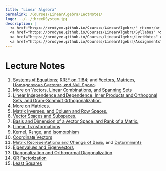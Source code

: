 ```yaml
---
title: "Linear Algebra"
permalink: /Courses/LinearAlgebra/LectNotes/
logo: ../../threeDSystem.jpg
description: |
  <a href="https://brodyee.github.io/Courses/LinearAlgebra/" >Home</a> <br />
  <a href="https://brodyee.github.io/Courses/LinearAlgebra/Syllabus" >Syllabus</a> <br />
  <a href="https://brodyee.github.io/Courses/LinearAlgebra/LectNotes" >Lecture Notes</a> <br />
  <a href="https://brodyee.github.io/Courses/LinearAlgebra/Assignments" >Assignments</a>
---
```


# Lecture Notes

1. [Systems of Equations](https://brodyee.github.io/Courses/LinearAlgebra/lectureNotes/lecture1.html); [RREF on TI84](https://education.ti.com/en/customer-support/knowledge-base/ti-83-84-plus-family/product-usage/34713); and [Vectors, Matrices, Homogeneous Systems, and Null Space](https://brodyee.github.io/Courses/LinearAlgebra/lectureNotes/lecture2.html).
2. [More on Vectors, Linear Combinations, and Spanning Sets](https://brodyee.github.io/Courses/LinearAlgebra/lectureNotes/lecture3.html)
3. [Linear Independence and Dependence, Inner Products and Orthogonal Sets, and Gram-Schmidt Orthogonalization.](https://brodyee.github.io/Courses/LinearAlgebra/lectureNotes/lecture4.html)
4. [More on Matrices.](https://brodyee.github.io/Courses/LinearAlgebra/lectureNotes/lecture5.html)
5. [Matrix Inverses, and Column and Row Spaces.](https://brodyee.github.io/Courses/LinearAlgebra/lectureNotes/lecture6.html)
6. [Vector Spaces and Subspaces.](https://brodyee.github.io/Courses/LinearAlgebra/lectureNotes/lecture7.html)
7. [Basis and Dimension of a Vector Space, and Rank of a Matrix.](https://brodyee.github.io/Courses/LinearAlgebra/lectureNotes/lecture8.html)
8. [Linear Transformations](https://brodyee.github.io/Courses/LinearAlgebra/lectureNotes/LinearTrans.html)
9. [Kernel, Range, and Isomorphism](https://brodyee.github.io/Courses/LinearAlgebra/lectureNotes/KernelRangeIsomo.html)
10. [Coordinate Vectors](https://brodyee.github.io/Courses/LinearAlgebra/lectureNotes/CoordinateVectors.html)
11. [Matrix Representations and Change of Basis](https://brodyee.github.io/Courses/LinearAlgebra/lectureNotes/MatrixRepChangeBasis.html), and [Determinants](https://brodyee.github.io/Courses/LinearAlgebra/lectureNotes/Determinants.html)
12. [Eigenvalues and Eigenvectors](https://brodyee.github.io/Courses/LinearAlgebra/lectureNotes/EigenVals-Vecs.html)
13. [Diagonalization and Orthonormal Diagonalization](https://brodyee.github.io/Courses/LinearAlgebra/lectureNotes/Diagonalization.html)
14. [QR Factorization](https://brodyee.github.io/Courses/LinearAlgebra/lectureNotes/QRFactorization.html)
15. [Least Squares](https://brodyee.github.io/Courses/LinearAlgebra/lectureNotes/LeastSquares.html)

